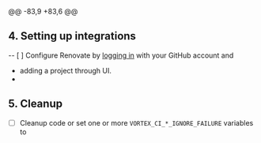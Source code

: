 @@ -83,9 +83,6 @@
 
 ## 4. Setting up integrations
 
-- [ ] Configure Renovate by [logging in](https://developer.mend.io/) with your GitHub account and
-  adding a project through UI.
-
 ## 5. Cleanup
 
 - [ ] Cleanup code or set one or more `VORTEX_CI_*_IGNORE_FAILURE` variables to
